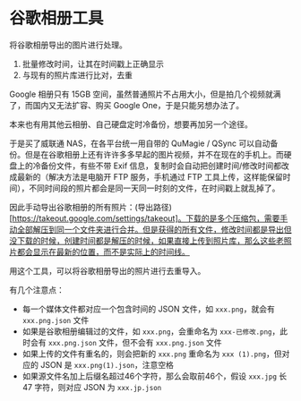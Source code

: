 谷歌相册工具
===

将谷歌相册导出的图片进行处理。

1. 批量修改时间，让其在时间戳上正确显示
2. 与现有的照片库进行比对，去重

Google 相册只有 15GB 空间，虽然普通照片不占用大小，但是拍几个视频就满了，而国内又无法扩容、购买 Google One，于是只能另想办法了。

本来也有用其他云相册、自己硬盘定时冷备份，想要再加另一个途径。

于是买了威联通 NAS，在各平台统一用自带的 QuMagie / QSync 可以自动备份。但是在谷歌相册上还有许许多多早起的图片视频，并不在现在的手机上。而硬盘上的冷备份文件，有些不带 Exif 信息，复制时会自动把创建时间/修改时间都改成最新的（解决方法是电脑开 FTP 服务，手机通过 FTP 工具上传，这样能保留时间），不同时间段的照片都会是同一天同一时刻的文件，在时间戳上就乱掉了。

因此手动导出谷歌相册的所有照片：(导出路径)[https://takeout.google.com/settings/takeout]。下载的是多个压缩包，需要手动全部解压到同一个文件夹进行合并。但是获得的所有文件，修改时间都是导出但没下载的时候，创建时间都是解压的时候，如果直接上传到照片库，那么这些老照片都会显示在最新的位置，而不是实际上的时间线。

用这个工具，可以将谷歌相册导出的照片进行去重导入。

有几个注意点：

- 每一个媒体文件都对应一个包含时间的 JSON 文件，如 `xxx.png`，就会有 `xxx.png.json` 文件
- 如果是谷歌相册编辑过的文件，如 `xxx.png`，会重命名为 `xxx-已修改.png`，此时会有 `xxx.png.json` 文件，但不会有 `xxx.png.json` 文件
- 如果上传的文件有重名的，则会把新的 `xxx.png` 重命名为 `xxx (1).png`，但对应的 JSON 是 `xxx.png(1).json`，注意空格
- 如果源文件名加上后缀名超过46个字符，那么会取前46个，假设 `xxx.jpg` 长 47 字符，则对应 JSON 为 `xxx.jp.json`